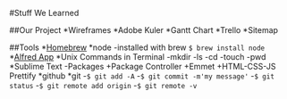 #Stuff We Learned

##Our Project
	*Wireframes
	*Adobe Kuler
	*Gantt Chart
	*Trello
	*Sitemap

##Tools
	*[Homebrew](http://brew.sh/)
	*node
		-installed with brew
	```
	$ brew install node
	```
	*[Alfred App](https://www.alfredapp.com/)
	*Unix Commands in Terminal
		-mkdir
		-ls
		-cd
		-touch
		-pwd
	*Sublime Text
		-Packages
			+Package Controller
			+Emmet
			+HTML-CSS-JS Prettify
	*github
	*git
		-`$ git add -A`
		-`$ git commit -m'my message'`
		-`$ git status`
		-`$ git remote add origin`
		-`$ git remote -v`

